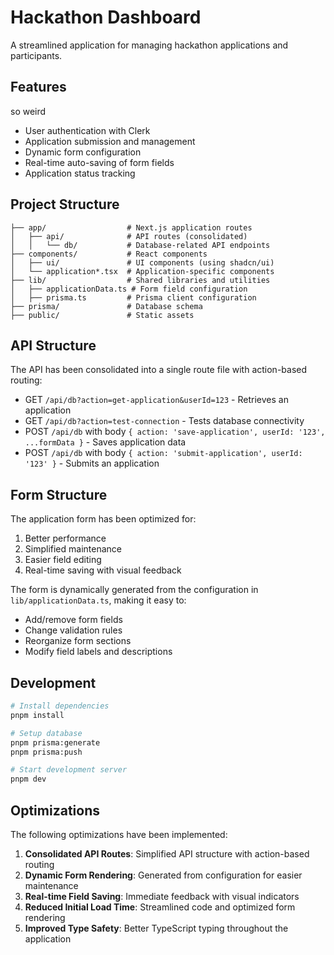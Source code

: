 # Hackathon Dashboard

A streamlined application for managing hackathon applications and participants.

## Features
so weird
- User authentication with Clerk
- Application submission and management
- Dynamic form configuration
- Real-time auto-saving of form fields
- Application status tracking

## Project Structure

```
├── app/                  # Next.js application routes
│   ├── api/              # API routes (consolidated)
│   │   └── db/           # Database-related API endpoints
├── components/           # React components
│   ├── ui/               # UI components (using shadcn/ui)
│   └── application*.tsx  # Application-specific components  
├── lib/                  # Shared libraries and utilities
│   ├── applicationData.ts # Form field configuration
│   ├── prisma.ts         # Prisma client configuration
├── prisma/               # Database schema
├── public/               # Static assets
```

## API Structure

The API has been consolidated into a single route file with action-based routing:

- GET `/api/db?action=get-application&userId=123` - Retrieves an application
- GET `/api/db?action=test-connection` - Tests database connectivity
- POST `/api/db` with body `{ action: 'save-application', userId: '123', ...formData }` - Saves application data
- POST `/api/db` with body `{ action: 'submit-application', userId: '123' }` - Submits an application

## Form Structure

The application form has been optimized for:

1. Better performance
2. Simplified maintenance
3. Easier field editing
4. Real-time saving with visual feedback

The form is dynamically generated from the configuration in `lib/applicationData.ts`, making it easy to:

- Add/remove form fields
- Change validation rules
- Reorganize form sections
- Modify field labels and descriptions

## Development

```bash
# Install dependencies
pnpm install

# Setup database
pnpm prisma:generate
pnpm prisma:push

# Start development server
pnpm dev
```

## Optimizations

The following optimizations have been implemented:

1. **Consolidated API Routes**: Simplified API structure with action-based routing
2. **Dynamic Form Rendering**: Generated from configuration for easier maintenance
3. **Real-time Field Saving**: Immediate feedback with visual indicators
4. **Reduced Initial Load Time**: Streamlined code and optimized form rendering
5. **Improved Type Safety**: Better TypeScript typing throughout the application  